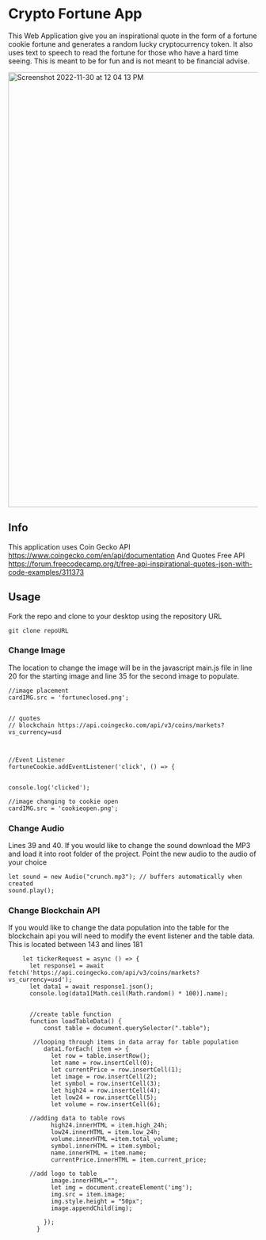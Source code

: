# Crypto Fortune App
This Web Application give you an inspirational quote in the form of a fortune cookie fortune and generates a random lucky cryptocurrency token. It also uses text to speech to read the fortune for those who have a hard time seeing. This is meant to be for fun and is not meant to be financial advise. 

<img width="879" alt="Screenshot 2022-11-30 at 12 04 13 PM" src="https://user-images.githubusercontent.com/21232416/204861855-1ec0d464-9e70-4e48-abe7-78df6daea6e6.png">

## Info
This application uses Coin Gecko API https://www.coingecko.com/en/api/documentation
And Quotes Free API https://forum.freecodecamp.org/t/free-api-inspirational-quotes-json-with-code-examples/311373

## Usage 
Fork the repo and clone to your desktop using the repository URL

```
git clone repoURL
```

### Change Image 
The location to change the image will be in the javascript main.js file in line 20 for the starting image and line 35 for the second image to populate.

```
//image placement
cardIMG.src = 'fortuneclosed.png';


// quotes 
// blockchain https://api.coingecko.com/api/v3/coins/markets?vs_currency=usd



//Event Listener
fortuneCookie.addEventListener('click', () => {
    
    
console.log('clicked');

//image changing to cookie open
cardIMG.src = 'cookieopen.png';
```

### Change Audio 

Lines 39 and 40. If you would like to change the sound download the MP3 and load it into root folder of the project. Point the new audio to the audio of your choice
```
let sound = new Audio("crunch.mp3"); // buffers automatically when created
sound.play();
```

### Change Blockchain API

If you would like to change the data population into the table for the blockchain api you will need to modify the event listener and the table data. This is located between 143 and lines 181 

```
    let tickerRequest = async () => {
      let response1 = await fetch('https://api.coingecko.com/api/v3/coins/markets?vs_currency=usd');
      let data1 = await response1.json();
      console.log(data1[Math.ceil(Math.random() * 100)].name);
        
  
      //create table function
      function loadTableData() {
          const table = document.querySelector(".table");

       //looping through items in data array for table population
          data1.forEach( item => {
            let row = table.insertRow();
            let name = row.insertCell(0);
            let currentPrice = row.insertCell(1);
            let image = row.insertCell(2);
            let symbol = row.insertCell(3);
            let high24 = row.insertCell(4);
            let low24 = row.insertCell(5);
            let volume = row.insertCell(6);
      
      //adding data to table rows
            high24.innerHTML = item.high_24h;
            low24.innerHTML = item.low_24h;
            volume.innerHTML =item.total_volume;
            symbol.innerHTML = item.symbol;
            name.innerHTML = item.name;
            currentPrice.innerHTML = item.current_price;

      //add logo to table   
            image.innerHTML="";
            let img = document.createElement('img');
            img.src = item.image;
            img.style.height = "50px";
            image.appendChild(img);
            
          });
        }

```




